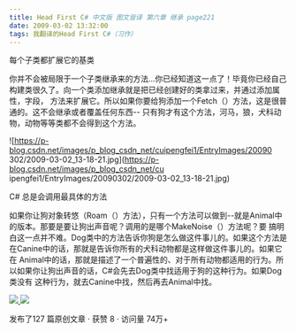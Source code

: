 ```yaml
---
title: Head First C# 中文版 图文皆译 第六章 继承 page221
date: 2009-03-02 13:32:00
tags: 我翻译的Head First C#（习作）
---
```

每个子类都扩展它的基类

你并不会被局限于一个子类继承来的方法...你已经知道这一点了！毕竟你已经自己构建类很久了。向一个类添加继承就是把已经创建好的类拿过来，并通过添加属性，字段，
方法来扩展它。所以如果你要给狗添加一个Fetch（）方法，这是很普通的。这不会继承或者覆盖任何东西--
只有狗才有这个方法，河马，狼，犬科动物，动物等等类都不会得到这个方法。

![https://p-blog.csdn.net/images/p_blog_csdn_net/cuipengfei1/EntryImages/20090
302/2009-03-02_13-18-21.jpg](https://p-blog.csdn.net/images/p_blog_csdn_net/cu
ipengfei1/EntryImages/20090302/2009-03-02_13-18-21.jpg)  

C#  总是会调用最具体的方法

如果你让狗对象转悠（Roam（）方法），只有一个方法可以做到--就是Animal中的版本。那要是要让狗出声音呢？调用的是哪个MakeNoise（）方法呢？要
搞明白这一点并不难。Dog类中的方法告诉你狗是怎么做这件事儿的。如果这个方法是在Canine中的话，那就是告诉你所有的犬科动物都是这样做这件事儿的。如果它在
Animal中的话，那就是描述了一个普遍性的、对于所有动物都适用的行为。所以如果你让狗出声音的话，C#会先去Dog类中找适用于狗的这种行为。如果Dog类没有
这种行为，就去Canine中找，然后再去Animal中找。



[ ![](https://profile.csdnimg.cn/5/2/5/3_cuipengfei1)
![](https://g.csdnimg.cn/static/user-reg-year/1x/11.png)
](https://blog.csdn.net/cuipengfei1)



发布了127 篇原创文章  ·  获赞 8  ·  访问量 74万+

